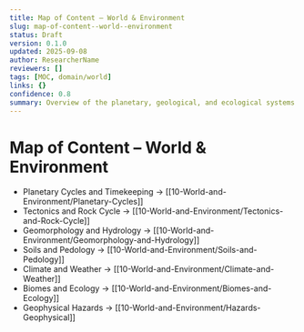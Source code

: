 ```yaml
---
title: Map of Content – World & Environment
slug: map-of-content--world--environment
status: Draft
version: 0.1.0
updated: 2025-09-08
author: ResearcherName
reviewers: []
tags: [MOC, domain/world]
links: {}
confidence: 0.8
summary: Overview of the planetary, geological, and ecological systems.
---
```


# Map of Content – World & Environment

- Planetary Cycles and Timekeeping → [[10-World-and-Environment/Planetary-Cycles]]
- Tectonics and Rock Cycle → [[10-World-and-Environment/Tectonics-and-Rock-Cycle]]
- Geomorphology and Hydrology → [[10-World-and-Environment/Geomorphology-and-Hydrology]]
- Soils and Pedology → [[10-World-and-Environment/Soils-and-Pedology]]
- Climate and Weather → [[10-World-and-Environment/Climate-and-Weather]]
- Biomes and Ecology → [[10-World-and-Environment/Biomes-and-Ecology]]
- Geophysical Hazards → [[10-World-and-Environment/Hazards-Geophysical]]

